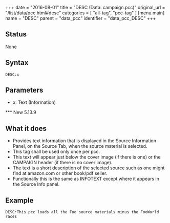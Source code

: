 +++
date = "2016-08-01"
title = "DESC (Data: campaign.pcc)"
original_url = "/list/data/pcc.html#desc"
categories = [ "all-tag", "pcc-tag" ]
[menu.main]
    name = "DESC"
    parent = "data_pcc"
    identifier = "data_pcc_DESC"
+++

## Status

None

## Syntax

`DESC:x`

## Parameters

-   x: Text (Information)



<span id="desc"></span> \*\*\* New 5.13.9

What it does
------------

-   Provides text information that is displayed in the Source
    Information Panel, on the Source Tab, when the source material
    is selected.
-   This tag shall be used only once per pcc.
-   This text will appear just below the cover image (if there is one)
    or the CAMPAIGN header (if there is no cover image).
-   The text is a short description of the selected source such as one
    might find at amazon.com or other book/pdf seller.
-   Functionally this is the same as INFOTEXT except where it appears in
    the Source Info panel.

Example
-------

`DESC:This pcc loads all the Foo source materials minus the FooWorld races`

